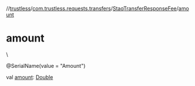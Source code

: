 //[trustless](../../../index.md)/[com.trustless.requests.transfers](../index.md)/[StaqTransferResponseFee](index.md)/[amount](amount.md)

# amount

\

@SerialName(value = &quot;Amount&quot;)

val [amount](amount.md): [Double](https://kotlinlang.org/api/latest/jvm/stdlib/kotlin/-double/index.html)
